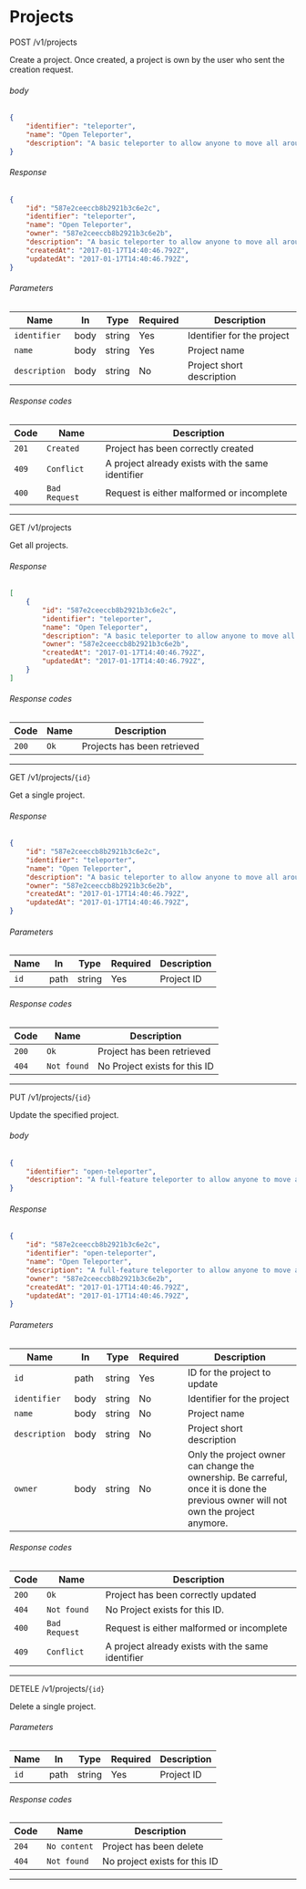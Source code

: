 # Projects

<span class="api method post">POST</span> <span class="api label">/v1/projects</span>

Create a project. Once created, a project is own by the user who sent the creation request.

###### body

```json
{
    "identifier": "teleporter",
    "name": "Open Teleporter",
    "description": "A basic teleporter to allow anyone to move all around the world"
}
```

###### Response

```json
{
    "id": "587e2ceeccb8b2921b3c6e2c",
    "identifier": "teleporter",
    "name": "Open Teleporter",
    "owner": "587e2ceeccb8b2921b3c6e2b",
    "description": "A basic teleporter to allow anyone to move all around the world",
    "createdAt": "2017-01-17T14:40:46.792Z",
    "updatedAt": "2017-01-17T14:40:46.792Z",
}
```

###### Parameters

Name           | In    | Type     | Required | Description
---------------|-------|----------|----------|-----------------------------------
`identifier`   | body  | string   | Yes      | Identifier for the project
`name`         | body  | string   | Yes      | Project name
`description`  | body  | string   | No       | Project short description

###### Response codes

Code   | Name             | Description
-------|------------------|---------------------------------------------------
`201`  | `Created`        | Project has been correctly created
`409`  | `Conflict`       | A project already exists with the same identifier
`400`  | `Bad Request`    | Request is either malformed or incomplete

___

<span class="api method get">GET</span> <span class="api label">/v1/projects</span>

Get all projects.

###### Response

```json
[
    {
        "id": "587e2ceeccb8b2921b3c6e2c",
        "identifier": "teleporter",
        "name": "Open Teleporter",
        "description": "A basic teleporter to allow anyone to move all around the world",
        "owner": "587e2ceeccb8b2921b3c6e2b",
        "createdAt": "2017-01-17T14:40:46.792Z",
        "updatedAt": "2017-01-17T14:40:46.792Z",
    }
]
```

###### Response codes

Code   | Name             | Description
-------|------------------|---------------------------------------------------
`200`  | `Ok`             | Projects has been retrieved

___

<span class="api method get">GET</span> <span class="api label">/v1/projects/`{id}`</span>

Get a single project.

###### Response

```json
{
    "id": "587e2ceeccb8b2921b3c6e2c",
    "identifier": "teleporter",
    "name": "Open Teleporter",
    "description": "A basic teleporter to allow anyone to move all around the world",
    "owner": "587e2ceeccb8b2921b3c6e2b",
    "createdAt": "2017-01-17T14:40:46.792Z",
    "updatedAt": "2017-01-17T14:40:46.792Z",
}
```

###### Parameters

Name           | In    | Type     | Required | Description
---------------|-------|----------|----------|-----------------------------------
`id`           | path  | string   | Yes      | Project ID

###### Response codes

Code   | Name             | Description
-------|------------------|---------------------------------------------------
`200`  | `Ok`             | Project has been retrieved
`404`  | `Not found`      | No Project exists for this ID

___

<span class="api method put">PUT</span> <span class="api label">/v1/projects/`{id}`</span>

Update the specified project.

###### body

```json
{
    "identifier": "open-teleporter",
    "description": "A full-feature teleporter to allow anyone to move all around the world",
}
```

###### Response

```json
{
    "id": "587e2ceeccb8b2921b3c6e2c",
    "identifier": "open-teleporter",
    "name": "Open Teleporter",
    "description": "A full-feature teleporter to allow anyone to move all around the world",
    "owner": "587e2ceeccb8b2921b3c6e2b",
    "createdAt": "2017-01-17T14:40:46.792Z",
    "updatedAt": "2017-01-17T14:40:46.792Z",
}
```

###### Parameters

Name           | In    | Type     | Required | Description
---------------|-------|----------|----------|-----------------------------------
`id`           | path  | string   | Yes      | ID for the project to update
`identifier`   | body  | string   | No       | Identifier for the project
`name`         | body  | string   | No       | Project name
`description`  | body  | string   | No       | Project short description
`owner`        | body  | string   | No       | Only the project owner can change the ownership. Be carreful, once it is done the previous owner will not own the project anymore.

###### Response codes

Code   | Name             | Description
-------|------------------|---------------------------------------------------
`20O`  | `Ok`             | Project has been correctly updated
`404`  | `Not found`      | No Project exists for this ID.
`400`  | `Bad Request`    | Request is either malformed or incomplete
`409`  | `Conflict`       | A project already exists with the same identifier

___

<span class="api method delete">DETELE</span> <span class="api label">/v1/projects/`{id}`</span>

Delete a single project.

###### Parameters

Name           | In    | Type     | Required | Description
---------------|-------|----------|----------|-----------------------------------
`id`           | path  | string   | Yes      | Project ID

###### Response codes

Code   | Name             | Description
-------|------------------|---------------------------------------------------
`204`  | `No content`     | Project has been delete
`404`  | `Not found`      | No project exists for this ID

___
